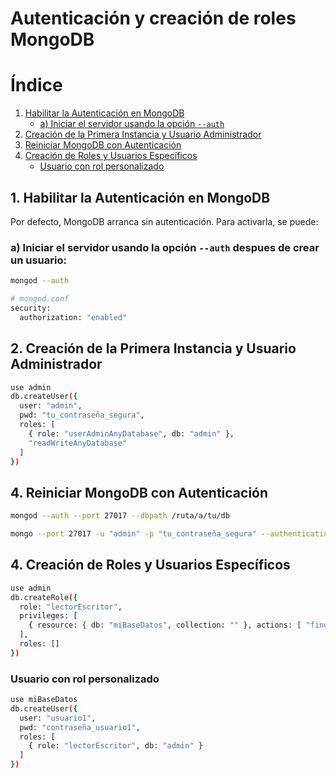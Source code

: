 # Autenticación y creación de roles MongoDB

# Índice

1. [Habilitar la Autenticación en MongoDB](#1-habilitar-la-autenticación-en-mongodb)
   - [a) Iniciar el servidor usando la opción `--auth`](#a-iniciar-el-servidor-usando-la-opción--auth)
2. [Creación de la Primera Instancia y Usuario Administrador](#2-creación-de-la-primera-instancia-y-usuario-administrador)
3. [Reiniciar MongoDB con Autenticación](#4-reiniciar-mongodb-con-autenticación)
4. [Creación de Roles y Usuarios Específicos](#5-creación-de-roles-y-usuarios-específicos)
   - [Usuario con rol personalizado](#usuario-con-rol-personalizado)


## 1. Habilitar la Autenticación en MongoDB

Por defecto, MongoDB arranca sin autenticación. Para activarla, se puede:

### a) Iniciar el servidor usando la opción `--auth` despues de crear un usuario:

```bash
mongod --auth

# mongod.conf
security:
  authorization: "enabled"

```

## 2. Creación de la Primera Instancia y Usuario Administrador

```bash
use admin
db.createUser({
  user: "admin",
  pwd: "tu_contraseña_segura",
  roles: [
    { role: "userAdminAnyDatabase", db: "admin" },
    "readWriteAnyDatabase"
  ]
})

```

## 4. Reiniciar MongoDB con Autenticación

```bash
mongod --auth --port 27017 --dbpath /ruta/a/tu/db

mongo --port 27017 -u "admin" -p "tu_contraseña_segura" --authenticationDatabase "admin"
```

## 4. Creación de Roles y Usuarios Específicos
```bash
use admin
db.createRole({
  role: "lectorEscritor",
  privileges: [
    { resource: { db: "miBaseDatos", collection: "" }, actions: [ "find", "insert", "update", "remove" ] }
  ],
  roles: []
})
```

### Usuario con rol personalizado
```bash
use miBaseDatos
db.createUser({
  user: "usuario1",
  pwd: "contraseña_usuario1",
  roles: [
    { role: "lectorEscritor", db: "admin" }
  ]
})
```
